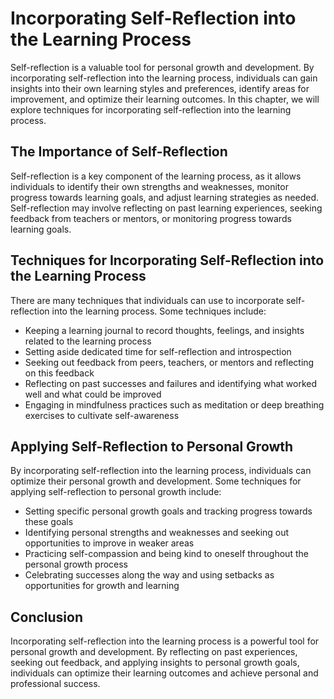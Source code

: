 Incorporating Self-Reflection into the Learning Process
===================================================================================================================

Self-reflection is a valuable tool for personal growth and development. By incorporating self-reflection into the learning process, individuals can gain insights into their own learning styles and preferences, identify areas for improvement, and optimize their learning outcomes. In this chapter, we will explore techniques for incorporating self-reflection into the learning process.

The Importance of Self-Reflection
---------------------------------

Self-reflection is a key component of the learning process, as it allows individuals to identify their own strengths and weaknesses, monitor progress towards learning goals, and adjust learning strategies as needed. Self-reflection may involve reflecting on past learning experiences, seeking feedback from teachers or mentors, or monitoring progress towards learning goals.

Techniques for Incorporating Self-Reflection into the Learning Process
----------------------------------------------------------------------

There are many techniques that individuals can use to incorporate self-reflection into the learning process. Some techniques include:

* Keeping a learning journal to record thoughts, feelings, and insights related to the learning process
* Setting aside dedicated time for self-reflection and introspection
* Seeking out feedback from peers, teachers, or mentors and reflecting on this feedback
* Reflecting on past successes and failures and identifying what worked well and what could be improved
* Engaging in mindfulness practices such as meditation or deep breathing exercises to cultivate self-awareness

Applying Self-Reflection to Personal Growth
-------------------------------------------

By incorporating self-reflection into the learning process, individuals can optimize their personal growth and development. Some techniques for applying self-reflection to personal growth include:

* Setting specific personal growth goals and tracking progress towards these goals
* Identifying personal strengths and weaknesses and seeking out opportunities to improve in weaker areas
* Practicing self-compassion and being kind to oneself throughout the personal growth process
* Celebrating successes along the way and using setbacks as opportunities for growth and learning

Conclusion
----------

Incorporating self-reflection into the learning process is a powerful tool for personal growth and development. By reflecting on past experiences, seeking out feedback, and applying insights to personal growth goals, individuals can optimize their learning outcomes and achieve personal and professional success.
